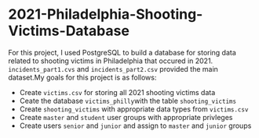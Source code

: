 # 2021-Philadelphia-Shooting-Victims-Database
For this project, I used PostgreSQL to build a database for storing data related to shooting victims in Philadelphia that occured in 2021. `incidents_part1.cvs` and `incidents_part2.csv` provided the main dataset.My goals for this project is as follows:
  - Create `victims.csv` for storing all 2021 shooting victims data
  - Ceate the database `victims_philly`with the table `shooting_victims`
  - Create `shooting_victims` with appropriate data types from `victims.csv`
  - Create `master` and `student` user groups with appropriate privleges
  - Create users `senior` and `junior` and assign to `master` and `junior` groups
